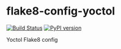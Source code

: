 # flake8-config-yoctol

[![Build Status](https://travis-ci.org/Yoctol/flake8-config-yoctol.svg?branch=master)](https://travis-ci.org/Yoctol/flake8-config-yoctol) [![PyPI version](https://badge.fury.io/py/flake8-config-yoctol.svg)](https://badge.fury.io/py/flake8-config-yoctol)

Yoctol Flake8 config
